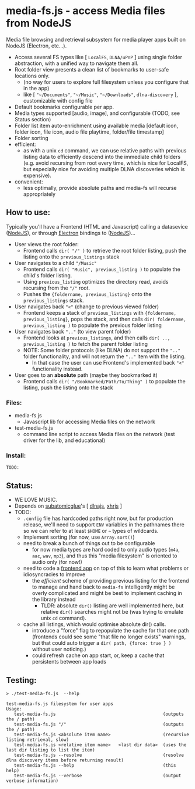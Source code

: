 # media-fs.js - access Media files from NodeJS

Media file browsing and retrieval subsystem for media player apps built on NodeJS (Electron, etc...).  
- Access several FS types like [ `LocalFS`, `DLNA/uPnP` ] using single folder abstraction, with a unified way to navigate them all.
- Root folder view presents a clean list of bookmarks to user-safe locations only.  
  - (no way for users to explore full filesystem unless you configure that in the app)
  - like [ `"~/Documents"`, `"~/Music"`, `"~/Downloads"`, `dlna-discovery` ], customizable with config file
- Default bookmarks configurable per app.  
- Media types supported [audio, image], and configurable (TODO, see Status section)
- Folder list item auto-enrichment using available media [default icon, folder icon, file icon, audio file playtime, folder/file timestamp]
- Folder sorting
- efficient:
  - as with a unix `cd` command, we can use relative paths with previous listing data to efficiently descend into the immediate child folders (e.g. avoid recursing from root every time, which is nice for LocalFS, but especially nice for avoiding multiple DLNA discoveries which is expensive).
- convenient:
  - less optimally, provide absolute paths and media-fs will recurse appropriately
## How to use:
Typically you'll have a Frontend (HTML and Javascript) calling a datasevice ([NodeJS](https://nodejs.org/en/)), or through [Electron](https://www.electronjs.org/) bindings to ([NodeJS](https://nodejs.org/en/))...

- User views the root folder:
  - Frontend calls `dir( "/" )` to retrieve the root folder listing, push the listing onto the `previous_listings` stack
- User navigates to a child `"/Music"`
  - Frontend calls `dir( "Music", previous_listing )` to populate the child's folder listing.
  - Using `previous_listing` optimizes the directory read, avoids recursing from the `"/"` root.
  - Pushes the `{foldername, previous_listing}` onto the `previous_listings` stack.
- User navigates back `"<"` (change to previous viewed folder)
  - Frontend keeps a stack of `previous_listings` with `{foldername, previous_listing}`, pops the stack, and then calls `dir( foldername, previous_listing )` to populate the previous folder listing
- User navigates back `".."` (to view parent folder)
  - Frontend looks at `previous_listings`, and then calls `dir( .., previous_listing )` to fetch the parent folder listing
  - NOTE: Some folder protocols (like DLNA) do not support the  `".."` folder functionality, and will not return the `".."` item with the listing.
    - In that case the user can use Frontend's implemented back `"<"` functionality instead.
- User goes to an **absolute** path (maybe they bookmarked it)
  - Frontend calls `dir( "/Bookmarked/Path/To/Thing" )` to populate the listing, push the listing onto the stack

### Files:
- media-fs.js
  - Javascript lib for accessing Media files on the network
- test-media-fs.js
  - command line script to access Media files on the network (test driver for the lib, and educational)

### Install:
```
TODO:
```

## Status:
- WE LOVE MUSIC.
- Depends on [subatomicglue](https://github.com/subatomicglue)'s [ [dlnajs](https://github.com/subatomicglue/dlnajs), [xhrjs](https://github.com/subatomicglue/xhrjs) ]
- TODO:
  - `.config` file has hardcoded paths right now, but for production release, we'll need to support `ENV` variables in the pathnames there so we can refer to at least `$HOME` or `~` types of wildcards.
  - Implement sorting (for now, use `Array.sort()`)
  - need to break a bunch of things out to be configurable
    - for now media types are hard coded to only audio types (`m4a`, `aac`, `wav`, `mp3`), and thus this "media filesystem" is oriented to audio only (for now!)
  - need to code a [frontend app](https://github.com/subatomicglue/flaming-monkey-head-musicplayer) on top of this to learn what problems or idiosyncracies to improve
    - the *efficient* scheme of providing previous listing for the frontend to manage and hand back to `media-fs` intelligently might be overly complicated and might be best to implement caching in the library instead
      - TLDR: absolute `dir()` listing are well implemented here, but relative `dir()` searches might not be (was trying to emulate unix `cd` command).
  - cache all listings, which would optimise absolute dir() calls. 
    - introduce a "force" flag to repopulate the cache for that one path (frontends could see some "that file no longer exists" warnings, but that could auto trigger a `dir( path, {force: true } )` without user noticing.)
    - could refresh cache on app start, or, keep a cache that persistents between app loads

## Testing:
```
> ./test-media-fs.js  --help

test-media-fs.js filesystem for user apps
Usage:
   test-media-fs.js                                         (outputs the / path)
   test-media-fs.js "/"                                     (outputs the / path)
   test-media-fs.js <absolute item name>                    (recursive listing retrieval, slow)
   test-media-fs.js <relative item name>   <last dir data>  (uses the last dir listing to list the item)
   test-media-fs.js --resolve                               (resolve dlna discovery items before returning result)
   test-media-fs.js --help                                  (this help)
   test-media-fs.js --verbose                               (output verbose information)
```

